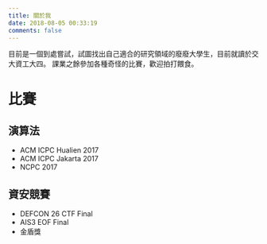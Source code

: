 ```yaml
---
title: 關於我
date: 2018-08-05 00:33:19
comments: false
---
```

目前是一個到處嘗試，試圖找出自己適合的研究領域的廢廢大學生，目前就讀於交大資工大四。
課業之餘參加各種奇怪的比賽，歡迎拍打餵食。
# 比賽
## 演算法
- ACM ICPC Hualien 2017
- ACM ICPC Jakarta 2017
- NCPC 2017

## 資安競賽
- DEFCON 26 CTF Final
- AIS3 EOF Final
- 金盾獎